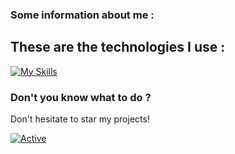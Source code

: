 ### Some information about me :

## These are the technologies I use :

[![My Skills](https://skillicons.dev/icons?i=java,go,php,js,ts,html,css,electron,docker,netlify,mysql,postgresql)](https://github.com/AslakOffi/aslakoffi/blob/master/README.md)

### Don't you know what to do ?

Don't hesitate to star my projects!

[![Active](https://github-readme-stats.vercel.app/api?username=aslakoffi&show_icons=true&theme=dark&count_private=true&hide=prs,issues)](https://www.github.com/aslakoffi)
